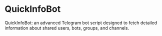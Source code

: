 # QuickInfoBot
QuickInfoBot: an advanced Telegram bot script designed to fetch detailed information about shared users, bots, groups, and channels. 
